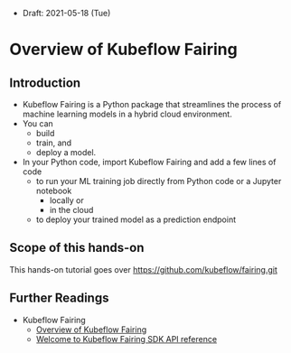 * Draft: 2021-05-18 (Tue)

# Overview of Kubeflow Fairing

## Introduction

* Kubeflow Fairing is a Python package that streamlines the process of machine learning models in a hybrid cloud environment. 
* You can
  * build
  * train, and
  * deploy a model.
* In your Python code, import Kubeflow Fairing and add a few lines of code
  * to run your ML training job directly from Python code or a Jupyter notebook
    * locally or
    * in the cloud
  * to deploy your trained model as a prediction endpoint

## Scope of this hands-on

This hands-on tutorial goes over https://github.com/kubeflow/fairing.git

## Further Readings

* Kubeflow Fairing
  * [Overview of Kubeflow Fairing](https://www.kubeflow.org/docs/external-add-ons/fairing/fairing-overview/)
  * [Welcome to Kubeflow Fairing SDK API reference](https://kubeflow-fairing.readthedocs.io/en/latest/index.html)